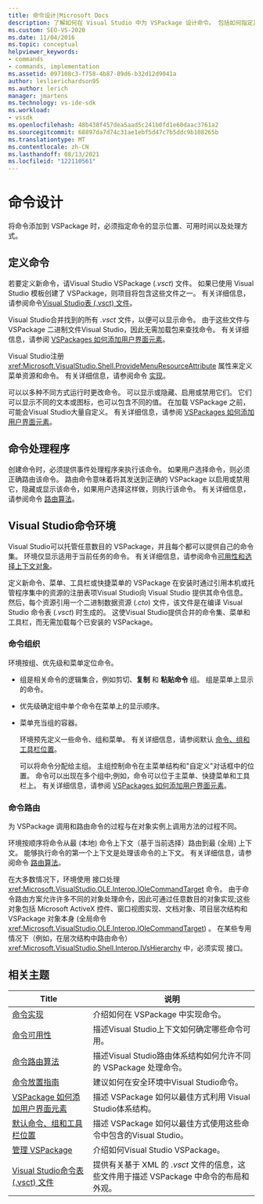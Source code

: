 ```yaml
---
title: 命令设计|Microsoft Docs
description: 了解如何在 Visual Studio 中为 VSPackage 设计命令。 包括如何指定其显示位置、可用时间以及处理方式。
ms.custom: SEO-VS-2020
ms.date: 11/04/2016
ms.topic: conceptual
helpviewer_keywords:
- commands
- commands, implementation
ms.assetid: 097108c3-f758-4b87-89d6-b32d12d9041a
author: leslierichardson95
ms.author: lerich
manager: jmartens
ms.technology: vs-ide-sdk
ms.workload:
- vssdk
ms.openlocfilehash: 48b438f457dea5aad5c241b0fd1e60daac3761a2
ms.sourcegitcommit: 68897da7d74c31ae1ebf5d47c7b5ddc9b108265b
ms.translationtype: MT
ms.contentlocale: zh-CN
ms.lasthandoff: 08/13/2021
ms.locfileid: "122110561"
---
```

# <a name="command-design"></a>命令设计
将命令添加到 VSPackage 时，必须指定命令的显示位置、可用时间以及处理方式。

## <a name="define-commands"></a>定义命令
 若要定义新命令，请Visual Studio VSPackage (*.vsct*) 文件。 如果已使用 Visual Studio 模板创建了 VSPackage，则项目将包含这些文件之一。 有关详细信息，请参阅命令[Visual Studio表 (.vsct) 文件](../../extensibility/internals/visual-studio-command-table-dot-vsct-files.md)。

 Visual Studio合并找到的所有 *.vsct* 文件，以便可以显示命令。 由于这些文件与 VSPackage 二进制文件Visual Studio，因此无需加载包来查找命令。 有关详细信息，请参阅 [VSPackages 如何添加用户界面元素](../../extensibility/internals/how-vspackages-add-user-interface-elements.md)。

 Visual Studio注册 <xref:Microsoft.VisualStudio.Shell.ProvideMenuResourceAttribute> 属性来定义菜单资源和命令。 有关详细信息，请参阅命令 [实现](../../extensibility/internals/command-implementation.md)。

 可以以多种不同方式运行时更改命令。 可以显示或隐藏、启用或禁用它们。 它们可以显示不同的文本或图标，也可以包含不同的值。 在加载 VSPackage 之前，可能会Visual Studio大量自定义。 有关详细信息，请参阅 [VSPackages 如何添加用户界面元素](../../extensibility/internals/how-vspackages-add-user-interface-elements.md)。

## <a name="command-handlers"></a>命令处理程序
 创建命令时，必须提供事件处理程序来执行该命令。 如果用户选择命令，则必须正确路由该命令。 路由命令意味着将其发送到正确的 VSPackage 以启用或禁用它，隐藏或显示该命令，如果用户选择这样做，则执行该命令。 有关详细信息，请参阅命令 [路由算法](../../extensibility/internals/command-routing-algorithm.md)。

## <a name="visual-studio-command-environment"></a>Visual Studio命令环境
 Visual Studio可以托管任意数目的 VSPackage，并且每个都可以提供自己的命令集。 环境仅显示适用于当前任务的命令。 有关详细信息，请参阅命令[可用性和](../../extensibility/internals/command-availability.md)[选择上下文对象](../../extensibility/internals/selection-context-objects.md)。

 定义新命令、菜单、工具栏或快捷菜单的 VSPackage 在安装时通过引用本机或托管程序集中的资源的注册表项Visual Studio向 Visual Studio 提供其命令信息。 然后，每个资源引用一个二进制数据资源 (*.cto*) 文件，该文件是在编译 Visual Studio 命令表 (*.vsct*) 时生成的。 这使Visual Studio提供合并的命令集、菜单和工具栏，而无需加载每个已安装的 VSPackage。

### <a name="command-organization"></a>命令组织
 环境按组、优先级和菜单定位命令。

- 组是相关命令的逻辑集合，例如剪切、**复制** 和 **粘贴命令** 组。 组是菜单上显示的命令。

- 优先级确定组中单个命令在菜单上的显示顺序。

- 菜单充当组的容器。

  环境预先定义一些命令、组和菜单。 有关详细信息，请参阅默认 [命令、组和工具栏位置](../../extensibility/internals/default-command-group-and-toolbar-placement.md)。

  可以将命令分配给主组。 主组控制命令在主菜单结构和"自定义"对话框中的位置。  命令可以出现在多个组中;例如，命令可以位于主菜单、快捷菜单和工具栏上。 有关详细信息，请参阅 [VSPackages 如何添加用户界面元素](../../extensibility/internals/how-vspackages-add-user-interface-elements.md)。

### <a name="command-routing"></a>命令路由
 为 VSPackage 调用和路由命令的过程与在对象实例上调用方法的过程不同。

 环境按顺序将命令从最 (本地) 命令上下文（基于当前选择）路由到最 (全局) 上下文。 能够执行命令的第一个上下文是处理该命令的上下文。 有关详细信息，请参阅命令 [路由算法](../../extensibility/internals/command-routing-algorithm.md)。

 在大多数情况下，环境使用 接口处理 <xref:Microsoft.VisualStudio.OLE.Interop.IOleCommandTarget> 命令。 由于命令路由方案允许许多不同的对象处理命令，因此可通过任意数目的对象实现;这些对象包括 Microsoft ActiveX 控件、窗口视图实现、文档对象、项目层次结构和 VSPackage 对象本身 (全局命令 <xref:Microsoft.VisualStudio.OLE.Interop.IOleCommandTarget>) 。 在某些专用情况下（例如，在层次结构中路由命令） <xref:Microsoft.VisualStudio.Shell.Interop.IVsHierarchy> 中，必须实现 接口。

## <a name="related-topics"></a>相关主题

|Title|说明|
|-----------|-----------------|
|[命令实现](../../extensibility/internals/command-implementation.md)|介绍如何在 VSPackage 中实现命令。|
|[命令可用性](../../extensibility/internals/command-availability.md)|描述Visual Studio上下文如何确定哪些命令可用。|
|[命令路由算法](../../extensibility/internals/command-routing-algorithm.md)|描述Visual Studio路由体系结构如何允许不同的 VSPackage 处理命令。|
|[命令放置指南](../../extensibility/internals/command-placement-guidelines.md)|建议如何在安全环境中Visual Studio命令。|
|[VSPackage 如何添加用户界面元素](../../extensibility/internals/how-vspackages-add-user-interface-elements.md)|描述 VSPackage 如何以最佳方式利用 Visual Studio体系结构。|
|[默认命令、组和工具栏位置](../../extensibility/internals/default-command-group-and-toolbar-placement.md)|描述 VSPackage 如何以最佳方式使用这些命令中包含的Visual Studio。|
|[管理 VSPackage](../../extensibility/managing-vspackages.md)|介绍如何Visual Studio VSPackage。|
|[Visual Studio命令表 (.vsct) 文件](../../extensibility/internals/visual-studio-command-table-dot-vsct-files.md)|提供有关基于 XML 的 *.vsct* 文件的信息，这些文件用于描述 VSPackage 中命令的布局和外观。|
